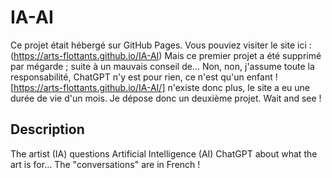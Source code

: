 # IA-AI 
Ce projet était hébergé sur GitHub Pages. Vous pouviez visiter le site ici : (https://arts-flottants.github.io/IA-AI) Mais ce premier projet a été supprimé par mégarde ; suite à un mauvais conseil de... Non, non, j'assume toute la responsabilité, ChatGPT n'y est pour rien, ce n'est qu'un enfant ! 
[https://arts-flottants.github.io/IA-AI/] n'existe donc plus, le site a eu une durée de vie d'un mois. Je dépose donc un deuxième projet. Wait and see !
## Description
The artist (IA) questions Artificial Intelligence (AI) ChatGPT about what the art is for...  The "conversations" are in French !
